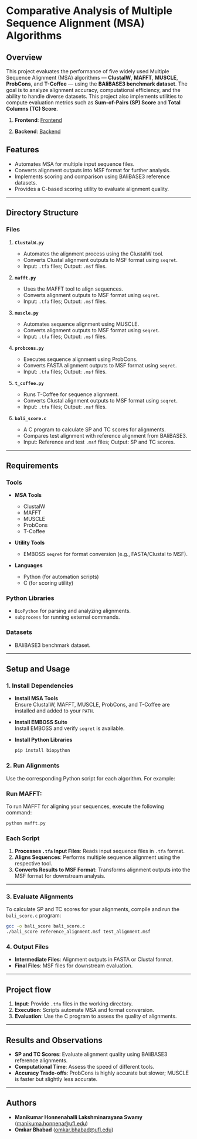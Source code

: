 # Comparative Analysis of Multiple Sequence Alignment (MSA) Algorithms

## Overview
This project evaluates the performance of five widely used Multiple Sequence Alignment (MSA) algorithms — **ClustalW**, **MAFFT**, **MUSCLE**, **ProbCons**, and **T-Coffee** — using the **BAliBASE3 benchmark dataset**. The goal is to analyze alignment accuracy, computational efficiency, and the ability to handle diverse datasets. This project also implements utilities to compute evaluation metrics such as **Sum-of-Pairs (SP) Score** and **Total Columns (TC) Score**.

1. **Frontend**: [Frontend](https://uflorida-my.sharepoint.com/:v:/g/personal/manikuma_honnena_ufl_edu/EToLoOhUUL5HpnVLnbYe0y4BJ3SYhAa3fVypYHyCvLzx2w?nav=eyJyZWZlcnJhbEluZm8iOnsicmVmZXJyYWxBcHAiOiJPbmVEcml2ZUZvckJ1c2luZXNzIiwicmVmZXJyYWxBcHBQbGF0Zm9ybSI6IldlYiIsInJlZmVycmFsTW9kZSI6InZpZXciLCJyZWZlcnJhbFZpZXciOiJNeUZpbGVzTGlua0NvcHkifX0&e=PoyqG6)

2. **Backend**: [Backend](https://uflorida-my.sharepoint.com/:v:/g/personal/chiplun_rushangs_ufl_edu/Ec38f4o3f8dKuX7WpW7JLq4BmIIDNlMYgD4JIU-YuaPpNw?nav=eyJyZWZlcnJhbEluZm8iOnsicmVmZXJyYWxBcHAiOiJPbmVEcml2ZUZvckJ1c2luZXNzIiwicmVmZXJyYWxBcHBQbGF0Zm9ybSI6IldlYiIsInJlZmVycmFsTW9kZSI6InZpZXciLCJyZWZlcnJhbFZpZXciOiJNeUZpbGVzTGlua0NvcHkifX0&e=7z7lZP)


## Features
- Automates MSA for multiple input sequence files.
- Converts alignment outputs into MSF format for further analysis.
- Implements scoring and comparison using BAliBASE3 reference datasets.
- Provides a C-based scoring utility to evaluate alignment quality.

---

## Directory Structure
### Files
1. **`ClustalW.py`**  
   - Automates the alignment process using the ClustalW tool.  
   - Converts Clustal alignment outputs to MSF format using `seqret`.  
   - Input: `.tfa` files; Output: `.msf` files.  

2. **`mafft.py`**  
   - Uses the MAFFT tool to align sequences.  
   - Converts alignment outputs to MSF format using `seqret`.  
   - Input: `.tfa` files; Output: `.msf` files.

3. **`muscle.py`**  
   - Automates sequence alignment using MUSCLE.  
   - Converts alignment outputs to MSF format using `seqret`.  
   - Input: `.tfa` files; Output: `.msf` files.

4. **`probcons.py`**  
   - Executes sequence alignment using ProbCons.  
   - Converts FASTA alignment outputs to MSF format using `seqret`.  
   - Input: `.tfa` files; Output: `.msf` files.

5. **`t_coffee.py`**  
   - Runs T-Coffee for sequence alignment.  
   - Converts Clustal alignment outputs to MSF format using `seqret`.  
   - Input: `.tfa` files; Output: `.msf` files.

6. **`bali_score.c`**  
   - A C program to calculate SP and TC scores for alignments.  
   - Compares test alignment with reference alignment from BAliBASE3.  
   - Input: Reference and test `.msf` files; Output: SP and TC scores.

---

## Requirements
### Tools
- **MSA Tools**  
  - ClustalW  
  - MAFFT  
  - MUSCLE  
  - ProbCons  
  - T-Coffee  

- **Utility Tools**  
  - EMBOSS `seqret` for format conversion (e.g., FASTA/Clustal to MSF).

- **Languages**  
  - Python (for automation scripts)  
  - C (for scoring utility)  

### Python Libraries
- `BioPython` for parsing and analyzing alignments.  
- `subprocess` for running external commands.

### Datasets
- BAliBASE3 benchmark dataset.  

---

## Setup and Usage

### 1. Install Dependencies
- **Install MSA Tools**  
  Ensure ClustalW, MAFFT, MUSCLE, ProbCons, and T-Coffee are installed and added to your `PATH`.  

- **Install EMBOSS Suite**  
  Install EMBOSS and verify `seqret` is available.

- **Install Python Libraries**  
  ```bash
  pip install biopython
  ```
### 2. Run Alignments  
Use the corresponding Python script for each algorithm. For example:  

### Run MAFFT:
To run MAFFT for aligning your sequences, execute the following command:
  ```bash
  python mafft.py
  ```


### Each Script

1. **Processes `.tfa` Input Files**: Reads input sequence files in `.tfa` format.
2. **Aligns Sequences**: Performs multiple sequence alignment using the respective tool.
3. **Converts Results to MSF Format**: Transforms alignment outputs into the MSF format for downstream analysis.

---

### 3. Evaluate Alignments

To calculate SP and TC scores for your alignments, compile and run the `bali_score.c` program:

```bash
gcc -o bali_score bali_score.c
./bali_score reference_alignment.msf test_alignment.msf
```

### 4. Output Files
- **Intermediate Files**: Alignment outputs in FASTA or Clustal format.
- **Final Files**: MSF files for downstream evaluation.

---

## Project flow

1. **Input**: Provide `.tfa` files in the working directory.
2. **Execution**: Scripts automate MSA and format conversion.
3. **Evaluation**: Use the C program to assess the quality of alignments.

---

## Results and Observations
- **SP and TC Scores**: Evaluate alignment quality using BAliBASE3 reference alignments.
- **Computational Time**: Assess the speed of different tools.
- **Accuracy Trade-offs**: ProbCons is highly accurate but slower; MUSCLE is faster but slightly less accurate.

---

## Authors
- **Manikumar Honnenahalli Lakshminarayana Swamy** (manikuma.honnena@ufl.edu)
- **Omkar Bhabad** (omkar.bhabad@ufl.edu)
